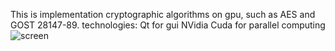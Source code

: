 This is implementation cryptographic algorithms on gpu, such as AES and GOST 28147-89.
technologies:
 Qt for gui
 NVidia Cuda for parallel computing
![screen](http://cs413929.vk.me/v413929320/880c/2rHo-_cQSEk.jpg)